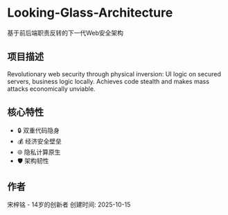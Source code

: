 # Looking-Glass-Architecture

基于前后端职责反转的下一代Web安全架构

## 项目描述
Revolutionary web security through physical inversion: UI logic on secured servers, business logic locally. Achieves code stealth and makes mass attacks economically unviable.

## 核心特性
- 🔒 双重代码隐身
- 💰 经济安全壁垒
- 🌐 隐私计算原生
- 🛡️ 架构韧性

## 作者
宋梓铭 - 14岁的创新者
创建时间: 2025-10-15
